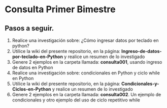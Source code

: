 # Consulta Primer Bimestre

## Pasos a seguir.

1. Realice una investigación sobre: ¿Cómo ingresar datos por teclado en python?
2. Utilice la wiki del presente repositorio, en la página: **Ingreso-de-datos-por-teclado-en-Python** y realice un resumen de lo investigado
3. Genere 2 ejemplos en la carpeta llamada: **consulta001**, usando ingreso de datos en Python
4. Realice una investigación sobre: condicionales en Python y ciclo while en Python
5. Utilice la wiki del presente repositorio, en la página: **Condicionales-y-Ciclos-en-Python** y realice un resumen de lo investigado
6. Genere 2 ejemplos en la carpeta llamada: **consulta002**. Un ejemplo de condicionales y otro ejemplo del uso de ciclo repetitivo while
